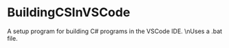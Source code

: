 # BuildingCSInVSCode
A setup program for building C# programs in the VSCode IDE. 
\nUses a .bat file.

